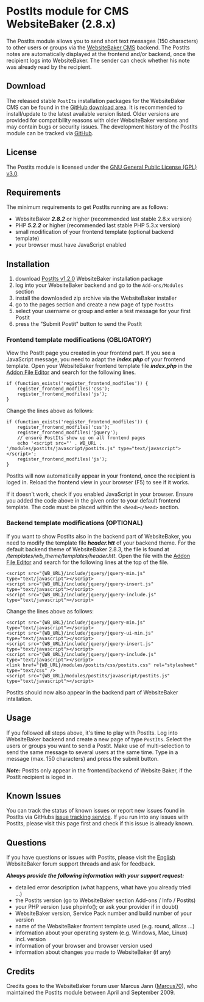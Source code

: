 # PostIts module for CMS WebsiteBaker (2.8.x)

The PostIts module allows you to send short text messages (150 characters) to other users or groups via the [WebsiteBaker CMS](http://www.websitebaker2.org) backend. The PostIts notes are automatically displayed at the frontend and/or backend, once the recipient logs into WebsiteBaker. The sender can check whether his note was already read by the recipient.

## Download
The released stable `PostIts` installation packages for the WebsiteBaker CMS can be found in the [GitHub download area](https://github.com/cwsoft/wb-postits/downloads). It is recommended to install/update to the latest available version listed. Older versions are provided for compatibility reasons with older WebsiteBaker versions and may contain bugs or security issues. The development history of the PostIts module can be tracked via [GitHub](https://github.com/cwsoft/wb-postits).

## License
The Postits module is licensed under the [GNU General Public License (GPL) v3.0](http://www.gnu.org/licenses/gpl-3.0.html).

## Requirements

The minimum requirements to get PostIts running are as follows:

- WebsiteBaker ***2.8.2*** or higher (recommended last stable 2.8.x version)
- PHP ***5.2.2*** or higher (recommended last stable PHP 5.3.x version)
- small modification of your frontend template (optional backend template)
- your browser must have JavaScript enabled

## Installation

1. download [PostIts v1.2.0](https://github.com/downloads/cwsoft/wb-postits/cwsoft-wb-postits-v1.2.0.zip) WebsiteBaker installation package
2. log into your WebsiteBaker backend and go to the `Add-ons/Modules` section
3. install the downloaded zip archive via the WebsiteBaker installer
4. go to the pages section and create a new page of type `PostIts`
5. select your username or group and enter a test message for your first Postit
6. press the "Submit Postit" button to send the PostIt

### Frontend template modifications (OBLIGATORY)

View the PostIt page you created in your frontend part. If you see a JavaScript message, you need to adapt the ***index.php*** of your frontend template. Open your WebsiteBaker frontend template file ***index.php*** in the [Addon File Editor](https://github.com/cwsoft/wb-addon-file-editor#readme) and search for the following lines. 

	if (function_exists('register_frontend_modfiles')) {
		register_frontend_modfiles('css');
		register_frontend_modfiles('js');
	}

Change the lines above as follows:

	if (function_exists('register_frontend_modfiles')) {
		register_frontend_modfiles('css');
		register_frontend_modfiles('jquery');
        // ensure PostIts show up on all frontend pages
        echo '<script src="' . WB_URL . '/modules/postits/javascript/postits.js" type="text/javascript"></script>';
		register_frontend_modfiles('js');
	}

PostIts will now automatically appear in your frontend, once the recipient is loged in. Reload the frontend view in your browser (F5) to see if it works. 

If it doesn't work, check if you enabled JavaScript in your browser. Ensure you added the code above in the given order to your default frontend template. The code must be placed within the `<head></head>` section.

### Backend template modifications (OPTIONAL)

If you want to show PostIts also in the backend part of WebsiteBaker, you need to modify the template file ***header.htt*** of your backend theme. For the default backend theme of WebsiteBaker 2.8.3, the file is found at */templates/wb_theme/templates/header.htt*. Open the file with the [Addon File Editor](https://github.com/cwsoft/wb-addon-file-editor#readme) and search for the following lines at the top of the file.

	<script src="{WB_URL}/include/jquery/jquery-min.js" type="text/javascript"></script>
	<script src="{WB_URL}/include/jquery/jquery-insert.js" type="text/javascript"></script>
	<script src="{WB_URL}/include/jquery/jquery-include.js" type="text/javascript"></script>

Change the lines above as follows:

	<script src="{WB_URL}/include/jquery/jquery-min.js" type="text/javascript"></script>
	<script src="{WB_URL}/include/jquery/jquery-ui-min.js" type="text/javascript"></script>
	<script src="{WB_URL}/include/jquery/jquery-insert.js" type="text/javascript"></script>
	<script src="{WB_URL}/include/jquery/jquery-include.js" type="text/javascript"></script>
	<link href="{WB_URL}/modules/postits/css/postits.css" rel="stylesheet" type="text/css" />
	<script src="{WB_URL}/modules/postits/javascript/postits.js" type="text/javascript"></script>

PostIts should now also appear in the backend part of WebsiteBaker intallation.

## Usage

If you followed all steps above, it's time to play with PostIts. Log into WebsiteBaker backend and create a new page of type `PostIts`. Select the users or groups you want to send a Postit. Make use of multi-selection to send the same message to several users at the same time. Type in a message (max. 150 characters) and press the submit button.

***Note:*** Postits only appear in the frontend/backend of Website Baker, if the PostIt recipient is loged in.

## Known Issues
You can track the status of known issues or report new issues found in PostIts via GitHubs [issue tracking service](https://github.com/cwsoft/wb-postits/issues). If you run into any issues with Postits, please visit this page first and check if this issue is already known.

## Questions
If you have questions or issues with Postits, please visit the [English](http://www.websitebaker2.org/forum/index.php/topic,4548.msg157963.html#msg157963) WebsiteBaker forum support threads and ask for feedback.

***Always provide the following information with your support request:***

 - detailed error description (what happens, what have you already tried ...)
 - the Postits version (go to WebsiteBaker section Add-ons / Info / Postits)
 - your PHP version (use phpinfo(); or ask your provider if in doubt)
 - WebsiteBaker version, Service Pack number and build number of your version
 - name of the WebsiteBaker frontent template used (e.g. round, allcss ...)
 - information about your operating system (e.g. Windows, Mac, Linux) incl. version
 - information of your browser and browser version used
 - information about changes you made to WebsiteBaker (if any)

## Credits
Credits goes to the WebsiteBaker forum user Marcus Jann ([Marcus70](http://www.websitebaker2.org/forum/index.php?action=profile;u=12071)), who maintained the PostIts module between April and September 2009.